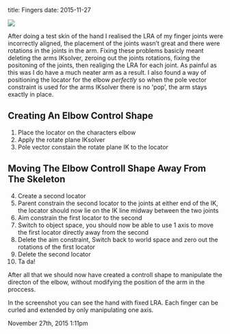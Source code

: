 title: Fingers
date: 2015-11-27

<img src="./media/134068867954.png"/>

After doing a test skin of the hand I realised the LRA of my finger joints were incorrectly aligned, the placement of the joints wasn&rsquo;t great and there were rotations in the joints in the arm. Fixing these problems basicly meant deleting the arms IKsolver, zeroing out the joints rotations, fixing the positoning of the joints, then realiging the LRA for each joint. As painful as this was I do have a much neater arm as a result. I also found a way of positioning the locator for the elbow *perfectly* so when the pole vector constraint is used for the arms IKsolver there is no 'pop&rsquo;, the arm stays exactly in place.

## Creating An Elbow Control Shape

1. Place the locator on the characters elbow
2. Apply the rotate plane IKsolver
3. Pole vector constain the rotate plane IK to the locator

## Moving The Elbow Controll Shape Away From The Skeleton

<ol start="4"><li>Create a second locator</li>
<li>Parent constrain the second locator to the joints at either end of the IK, the locator should now lie on the IK line midway between the two joints</li>
<li>Aim constrain the first locator to the second</li>
<li>Switch to object space, you should now be able to use 1 axis to move the first locator directly away from the second</li>
<li>Delete the aim constraint, Switch back to world space and zero out the rotations of the first locator</li>
<li>Delete the second locator</li>
<li>Ta da!</li>
</ol>

After all that we should now have created a controll shape to manipulate the directon of the elbow, without modifying the position of the arm in the proccess.

In the screenshot you can see the hand with fixed LRA. Each finger can be curled and extended by only manipulating one axis.

<div id="footer">
<span id="timestamp"> November 27th, 2015 1:11pm </span>
</div>